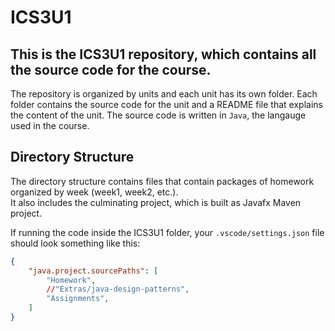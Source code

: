 # ICS3U1
This is the ICS3U1 repository, which contains all the source code for the course.
---
The repository is organized by units and each unit has its own folder.
Each folder contains the source code for the unit and a README file that explains the content of the unit.
The source code is written in `Java`, the langauge used in the course.

## Directory Structure
The directory structure contains files that contain packages of homework organized by week (week1, week2, etc.).  
It also includes the culminating project, which is built as Javafx Maven project.

If running the code inside the ICS3U1 folder, your `.vscode/settings.json` file should look something like this:
```json
{
    "java.project.sourcePaths": [
        "Homework",
        //"Extras/java-design-patterns",
        "Assignments",
    ]
}
```